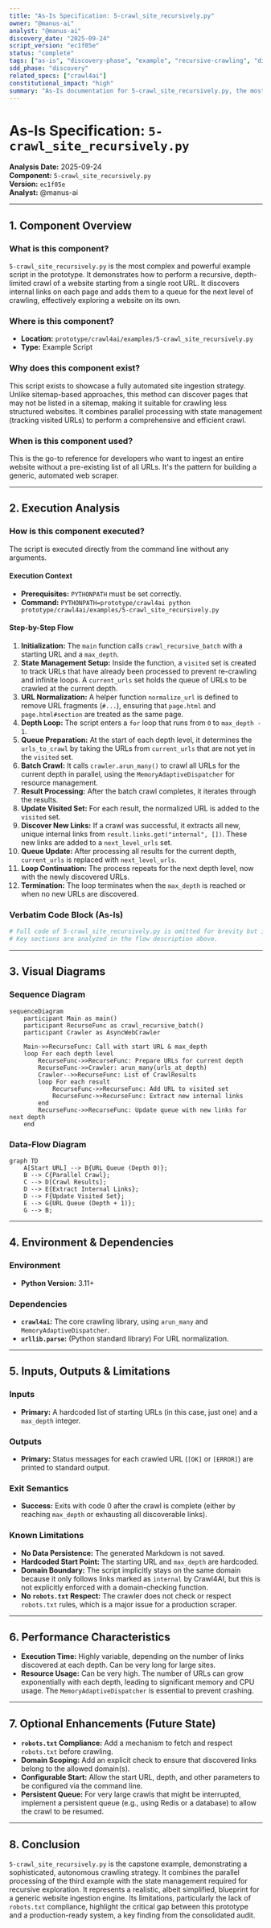 ```yaml
---
title: "As-Is Specification: 5-crawl_site_recursively.py"
owner: "@manus-ai"
analyst: "@manus-ai"
discovery_date: "2025-09-24"
script_version: "ec1f05e"
status: "complete"
tags: ["as-is", "discovery-phase", "example", "recursive-crawling", "dispatcher", "examples-layer", "tier-4"]
sdd_phase: "discovery"
related_specs: ["crawl4ai"]
constitutional_impact: "high"
summary: "As-Is documentation for 5-crawl_site_recursively.py, the most advanced example script, demonstrating how to recursively crawl a website by discovering and following internal links up to a specified depth."
---
```


# As-Is Specification: `5-crawl_site_recursively.py`

**Analysis Date:** 2025-09-24  
**Component:** `5-crawl_site_recursively.py`  
**Version:** `ec1f05e`  
**Analyst:** @manus-ai  

---

## 1. Component Overview

### **What is this component?**
`5-crawl_site_recursively.py` is the most complex and powerful example script in the prototype. It demonstrates how to perform a recursive, depth-limited crawl of a website starting from a single root URL. It discovers internal links on each page and adds them to a queue for the next level of crawling, effectively exploring a website on its own.

### **Where is this component?**
- **Location:** `prototype/crawl4ai/examples/5-crawl_site_recursively.py`
- **Type:** Example Script

### **Why does this component exist?**
This script exists to showcase a fully automated site ingestion strategy. Unlike sitemap-based approaches, this method can discover pages that may not be listed in a sitemap, making it suitable for crawling less structured websites. It combines parallel processing with state management (tracking visited URLs) to perform a comprehensive and efficient crawl.

### **When is this component used?**
This is the go-to reference for developers who want to ingest an entire website without a pre-existing list of all URLs. It's the pattern for building a generic, automated web scraper.

---

## 2. Execution Analysis

### **How is this component executed?**
The script is executed directly from the command line without any arguments.

#### **Execution Context**
- **Prerequisites:** `PYTHONPATH` must be set correctly.
- **Command:** `PYTHONPATH=prototype/crawl4ai python prototype/crawl4ai/examples/5-crawl_site_recursively.py`

#### **Step-by-Step Flow**
1.  **Initialization:** The `main` function calls `crawl_recursive_batch` with a starting URL and a `max_depth`.
2.  **State Management Setup:** Inside the function, a `visited` set is created to track URLs that have already been processed to prevent re-crawling and infinite loops. A `current_urls` set holds the queue of URLs to be crawled at the current depth.
3.  **URL Normalization:** A helper function `normalize_url` is defined to remove URL fragments (`#...`), ensuring that `page.html` and `page.html#section` are treated as the same page.
4.  **Depth Loop:** The script enters a `for` loop that runs from `0` to `max_depth - 1`.
5.  **Queue Preparation:** At the start of each depth level, it determines the `urls_to_crawl` by taking the URLs from `current_urls` that are not yet in the `visited` set.
6.  **Batch Crawl:** It calls `crawler.arun_many()` to crawl all URLs for the current depth in parallel, using the `MemoryAdaptiveDispatcher` for resource management.
7.  **Result Processing:** After the batch crawl completes, it iterates through the results.
8.  **Update Visited Set:** For each result, the normalized URL is added to the `visited` set.
9.  **Discover New Links:** If a crawl was successful, it extracts all new, unique internal links from `result.links.get("internal", [])`. These new links are added to a `next_level_urls` set.
10. **Queue Update:** After processing all results for the current depth, `current_urls` is replaced with `next_level_urls`.
11. **Loop Continuation:** The process repeats for the next depth level, now with the newly discovered URLs.
12. **Termination:** The loop terminates when the `max_depth` is reached or when no new URLs are discovered.

### **Verbatim Code Block (As-Is)**
```python
# Full code of 5-crawl_site_recursively.py is omitted for brevity but is identical to the version in the repository at commit ec1f05e
# Key sections are analyzed in the flow description above.
```

---

## 3. Visual Diagrams

### **Sequence Diagram**
```mermaid
sequenceDiagram
    participant Main as main()
    participant RecurseFunc as crawl_recursive_batch()
    participant Crawler as AsyncWebCrawler

    Main->>RecurseFunc: Call with start URL & max_depth
    loop For each depth level
        RecurseFunc->>RecurseFunc: Prepare URLs for current depth
        RecurseFunc->>Crawler: arun_many(urls_at_depth)
        Crawler-->>RecurseFunc: List of CrawlResults
        loop For each result
            RecurseFunc->>RecurseFunc: Add URL to visited set
            RecurseFunc->>RecurseFunc: Extract new internal links
        end
        RecurseFunc->>RecurseFunc: Update queue with new links for next depth
    end
```

### **Data-Flow Diagram**
```mermaid
graph TD
    A[Start URL] --> B{URL Queue (Depth 0)};
    B --> C{Parallel Crawl};
    C --> D[Crawl Results];
    D --> E{Extract Internal Links};
    D --> F{Update Visited Set};
    E --> G{URL Queue (Depth + 1)};
    G --> B;
```

---

## 4. Environment & Dependencies

### **Environment**
- **Python Version:** 3.11+

### **Dependencies**
- **`crawl4ai`:** The core crawling library, using `arun_many` and `MemoryAdaptiveDispatcher`.
- **`urllib.parse`:** (Python standard library) For URL normalization.

---

## 5. Inputs, Outputs & Limitations

### **Inputs**
- **Primary:** A hardcoded list of starting URLs (in this case, just one) and a `max_depth` integer.

### **Outputs**
- **Primary:** Status messages for each crawled URL (`[OK]` or `[ERROR]`) are printed to standard output.

### **Exit Semantics**
- **Success:** Exits with code 0 after the crawl is complete (either by reaching `max_depth` or exhausting all discoverable links).

### **Known Limitations**
- **No Data Persistence:** The generated Markdown is not saved.
- **Hardcoded Start Point:** The starting URL and `max_depth` are hardcoded.
- **Domain Boundary:** The script implicitly stays on the same domain because it only follows links marked as `internal` by Crawl4AI, but this is not explicitly enforced with a domain-checking function.
- **No `robots.txt` Respect:** The crawler does not check or respect `robots.txt` rules, which is a major issue for a production scraper.

---

## 6. Performance Characteristics

- **Execution Time:** Highly variable, depending on the number of links discovered at each depth. Can be very long for large sites.
- **Resource Usage:** Can be very high. The number of URLs can grow exponentially with each depth, leading to significant memory and CPU usage. The `MemoryAdaptiveDispatcher` is essential to prevent crashing.

---

## 7. Optional Enhancements (Future State)

- **`robots.txt` Compliance:** Add a mechanism to fetch and respect `robots.txt` before crawling.
- **Domain Scoping:** Add an explicit check to ensure that discovered links belong to the allowed domain(s).
- **Configurable Start:** Allow the start URL, depth, and other parameters to be configured via the command line.
- **Persistent Queue:** For very large crawls that might be interrupted, implement a persistent queue (e.g., using Redis or a database) to allow the crawl to be resumed.

---

## 8. Conclusion

`5-crawl_site_recursively.py` is the capstone example, demonstrating a sophisticated, autonomous crawling strategy. It combines the parallel processing of the third example with the state management required for recursive exploration. It represents a realistic, albeit simplified, blueprint for a generic website ingestion engine. Its limitations, particularly the lack of `robots.txt` compliance, highlight the critical gap between this prototype and a production-ready system, a key finding from the consolidated audit.

